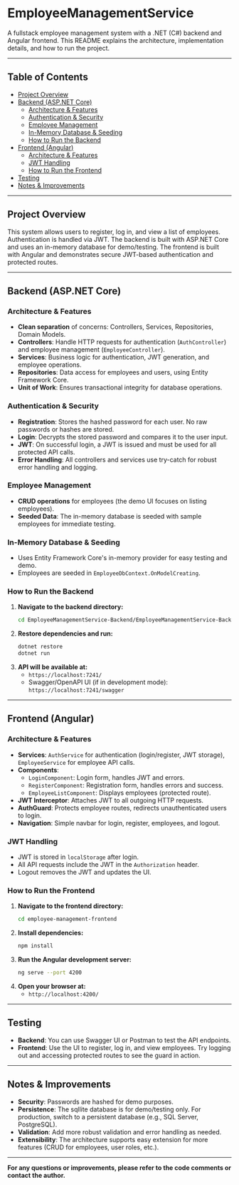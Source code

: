 # EmployeeManagementService

A fullstack employee management system with a .NET (C#) backend and Angular frontend. This README explains the architecture, implementation details, and how to run the project.

---

## Table of Contents
- [Project Overview](#project-overview)
- [Backend (ASP.NET Core)](#backend-aspnet-core)
  - [Architecture & Features](#architecture--features)
  - [Authentication & Security](#authentication--security)
  - [Employee Management](#employee-management)
  - [In-Memory Database & Seeding](#in-memory-database--seeding)
  - [How to Run the Backend](#how-to-run-the-backend)
- [Frontend (Angular)](#frontend-angular)
  - [Architecture & Features](#architecture--features-1)
  - [JWT Handling](#jwt-handling)
  - [How to Run the Frontend](#how-to-run-the-frontend)
- [Testing](#testing)
- [Notes & Improvements](#notes--improvements)

---

## Project Overview
This system allows users to register, log in, and view a list of employees. Authentication is handled via JWT. The backend is built with ASP.NET Core and uses an in-memory database for demo/testing. The frontend is built with Angular and demonstrates secure JWT-based authentication and protected routes.

---

## Backend (ASP.NET Core)

### Architecture & Features
- **Clean separation** of concerns: Controllers, Services, Repositories, Domain Models.
- **Controllers**: Handle HTTP requests for authentication (`AuthController`) and employee management (`EmployeeController`).
- **Services**: Business logic for authentication, JWT generation, and employee operations.
- **Repositories**: Data access for employees and users, using Entity Framework Core.
- **Unit of Work**: Ensures transactional integrity for database operations.

### Authentication & Security
- **Registration**: Stores the hashed password for each user. No raw passwords or hashes are stored.
- **Login**: Decrypts the stored password and compares it to the user input.
- **JWT**: On successful login, a JWT is issued and must be used for all protected API calls.
- **Error Handling**: All controllers and services use try-catch for robust error handling and logging.

### Employee Management
- **CRUD operations** for employees (the demo UI focuses on listing employees).
- **Seeded Data**: The in-memory database is seeded with sample employees for immediate testing.

### In-Memory Database & Seeding
- Uses Entity Framework Core's in-memory provider for easy testing and demo.
- Employees are seeded in `EmployeeDbContext.OnModelCreating`.

### How to Run the Backend
1. **Navigate to the backend directory:**
   ```bash
   cd EmployeeManagementService-Backend/EmployeeManagementService-Backend
   ```
2. **Restore dependencies and run:**
   ```bash
   dotnet restore
   dotnet run
   ```
3. **API will be available at:**
   - `https://localhost:7241/`
   - Swagger/OpenAPI UI (if in development mode): `https://localhost:7241/swagger`

---

## Frontend (Angular)

### Architecture & Features
- **Services**: `AuthService` for authentication (login/register, JWT storage), `EmployeeService` for employee API calls.
- **Components**:
  - `LoginComponent`: Login form, handles JWT and errors.
  - `RegisterComponent`: Registration form, handles errors and success.
  - `EmployeeListComponent`: Displays employees (protected route).
- **JWT Interceptor**: Attaches JWT to all outgoing HTTP requests.
- **AuthGuard**: Protects employee routes, redirects unauthenticated users to login.
- **Navigation**: Simple navbar for login, register, employees, and logout.

### JWT Handling
- JWT is stored in `localStorage` after login.
- All API requests include the JWT in the `Authorization` header.
- Logout removes the JWT and updates the UI.

### How to Run the Frontend
1. **Navigate to the frontend directory:**
   ```bash
   cd employee-management-frontend
   ```
2. **Install dependencies:**
   ```bash
   npm install
   ```
3. **Run the Angular development server:**
   ```bash
   ng serve --port 4200
   ```
4. **Open your browser at:**
   - `http://localhost:4200/`

---

## Testing
- **Backend**: You can use Swagger UI or Postman to test the API endpoints.
- **Frontend**: Use the UI to register, log in, and view employees. Try logging out and accessing protected routes to see the guard in action.

---

## Notes & Improvements
- **Security**: Passwords are hashed for demo purposes.
- **Persistence**: The sqllite database is for demo/testing only. For production, switch to a persistent database (e.g., SQL Server, PostgreSQL).
- **Validation**: Add more robust validation and error handling as needed.
- **Extensibility**: The architecture supports easy extension for more features (CRUD for employees, user roles, etc.).

---

**For any questions or improvements, please refer to the code comments or contact the author.**